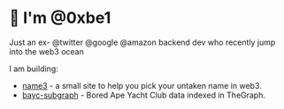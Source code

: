 # 👋 I'm @0xbe1

Just an ex- @twitter @google @amazon backend dev who recently jump into the web3 ocean

I am building:
- [name3](https://name3.org) - a small site to help you pick your untaken name in web3.
- [bayc-subgraph](https://github.com/0xbe1/bayc-subgraph) - Bored Ape Yacht Club data indexed in TheGraph.

<!---
0xbe1/0xbe1 is a ✨ special ✨ repository because its `README.md` (this file) appears on your GitHub profile.
You can click the Preview link to take a look at your changes.
--->
